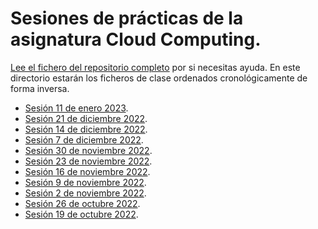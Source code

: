 # Sesiones de prácticas de la asignatura Cloud Computing.

[Lee el fichero del repositorio completo](../README.md) por si
necesitas ayuda. En este directorio estarán los ficheros de clase
ordenados cronológicamente de forma inversa.

* [Sesión 11 de enero 2023](2023_01_11.md).
* [Sesión 21 de diciembre 2022](2022_12_21.md).
* [Sesión 14 de diciembre 2022](2022_12_14.md).
* [Sesión 7 de diciembre 2022](2022_12_07.md).
* [Sesión 30 de noviembre 2022](2022_11_30.md).
* [Sesión 23 de noviembre 2022](2022_11_23.md).
* [Sesión 16 de noviembre 2022](2022_11_16.md).
* [Sesión 9 de noviembre 2022](2022_11_09.md).
* [Sesión 2 de noviembre 2022](2022_11_02.md).
* [Sesión 26 de octubre 2022](2022_10_26.md).
* [Sesión 19 de octubre 2022](2022_10_19.md).
